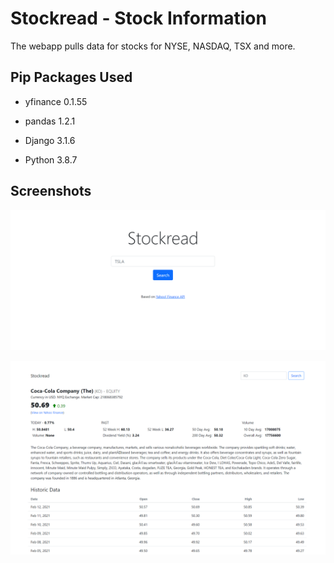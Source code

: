 # Stockread - Stock Information

The webapp pulls data for stocks for NYSE, NASDAQ, TSX and more.

## Pip Packages Used

* yfinance          0.1.55
* pandas            1.2.1
* Django            3.1.6

* Python            3.8.7

## Screenshots

![Home](screenshot/home.png)

![Search](screenshot/search.png)